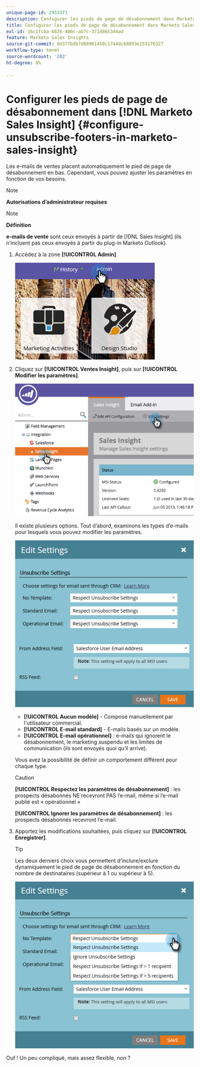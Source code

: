 ```yaml
---
unique-page-id: 2953373
description: Configurer les pieds de page de désabonnement dans Marketo Sales Insight - Documents Marketo - Documentation du produit
title: Configurer les pieds de page de désabonnement dans Marketo Sales Insight
exl-id: 16c1fcba-6826-400c-ab7c-371d8653d4ad
feature: Marketo Sales Insights
source-git-commit: 0d37fbdb7d08901458c1744dc68893e155176327
workflow-type: tm+mt
source-wordcount: '202'
ht-degree: 0%

---
```


# Configurer les pieds de page de désabonnement dans [!DNL Marketo Sales Insight] {#configure-unsubscribe-footers-in-marketo-sales-insight}

Les e-mails de ventes placent automatiquement le pied de page de désabonnement en bas. Cependant, vous pouvez ajuster les paramètres en fonction de vos besoins.

>[!NOTE]
>
>**Autorisations d’administrateur requises**

>[!NOTE]
>
>**Définition**
>
>**e-mails de vente** sont ceux envoyés à partir de [!DNL Sales Insight] (ils n’incluent pas ceux envoyés à partir du plug-in Marketo Outlook).

1. Accédez à la zone **[!UICONTROL Admin]**.

   ![](assets/one-1.png)

1. Cliquez sur **[!UICONTROL Ventes Insight]**, puis sur **[!UICONTROL Modifier les paramètres]**.

   ![](assets/two-1.png)

   Il existe plusieurs options. Tout d’abord, examinons les types d’e-mails pour lesquels vous pouvez modifier les paramètres.

   ![](assets/three-1.png)

   * **[!UICONTROL Aucun modèle]** - Composé manuellement par l&#39;utilisateur commercial.
   * **[!UICONTROL E-mail standard]** - E-mails basés sur un modèle.
   * **[!UICONTROL E-mail opérationnel]** : e-mails qui ignorent le désabonnement, le marketing suspendu et les limites de communication (ils sont envoyés quoi qu’il arrive).

   Vous avez la possibilité de définir un comportement différent pour chaque type.

   >[!CAUTION]
   >
   >**[!UICONTROL Respectez les paramètres de désabonnement]** : les prospects désabonnés NE recevront PAS l’e-mail, même si l’e-mail publié est « opérationnel »
   >
   >**[!UICONTROL Ignorer les paramètres de désabonnement]** : les prospects désabonnés recevront l’e-mail.

1. Apportez les modifications souhaitées, puis cliquez sur **[!UICONTROL Enregistrer]**.

   >[!TIP]
   >
   >Les deux derniers choix vous permettent d’inclure/exclure dynamiquement le pied de page de désabonnement en fonction du nombre de destinataires (supérieur à 1 ou supérieur à 5).

   ![](assets/four-1.png)

Ouf ! Un peu compliqué, mais assez flexible, non ?
